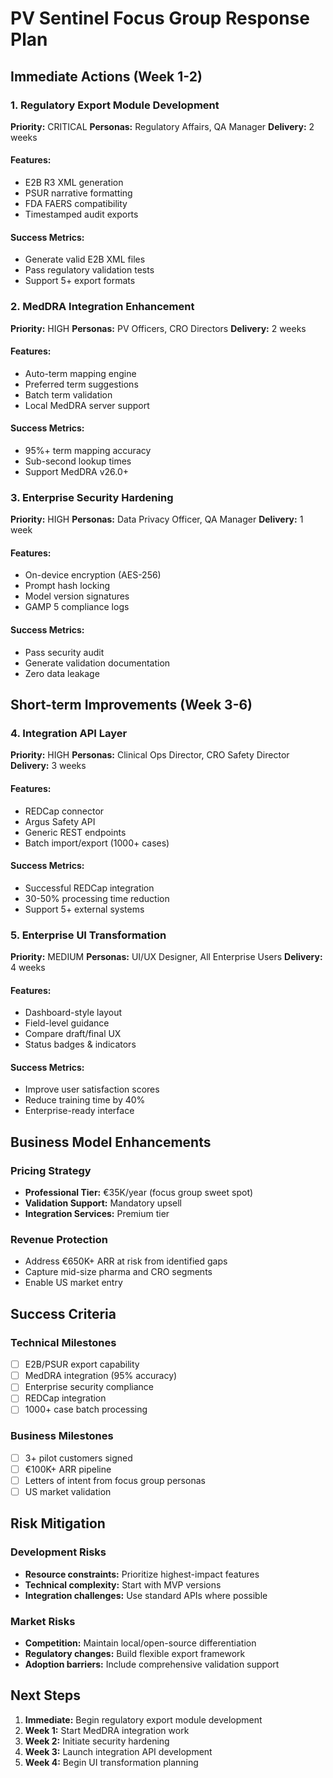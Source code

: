 # PV Sentinel Focus Group Response Plan

## Immediate Actions (Week 1-2)

### 1. Regulatory Export Module Development
**Priority:** CRITICAL
**Personas:** Regulatory Affairs, QA Manager
**Delivery:** 2 weeks

#### Features:
- E2B R3 XML generation
- PSUR narrative formatting  
- FDA FAERS compatibility
- Timestamped audit exports

#### Success Metrics:
- Generate valid E2B XML files
- Pass regulatory validation tests
- Support 5+ export formats

### 2. MedDRA Integration Enhancement
**Priority:** HIGH
**Personas:** PV Officers, CRO Directors
**Delivery:** 2 weeks

#### Features:
- Auto-term mapping engine
- Preferred term suggestions
- Batch term validation
- Local MedDRA server support

#### Success Metrics:
- 95%+ term mapping accuracy
- Sub-second lookup times
- Support MedDRA v26.0+

### 3. Enterprise Security Hardening
**Priority:** HIGH
**Personas:** Data Privacy Officer, QA Manager
**Delivery:** 1 week

#### Features:
- On-device encryption (AES-256)
- Prompt hash locking
- Model version signatures
- GAMP 5 compliance logs

#### Success Metrics:
- Pass security audit
- Generate validation documentation
- Zero data leakage

## Short-term Improvements (Week 3-6)

### 4. Integration API Layer
**Priority:** HIGH
**Personas:** Clinical Ops Director, CRO Safety Director
**Delivery:** 3 weeks

#### Features:
- REDCap connector
- Argus Safety API
- Generic REST endpoints
- Batch import/export (1000+ cases)

#### Success Metrics:
- Successful REDCap integration
- 30-50% processing time reduction
- Support 5+ external systems

### 5. Enterprise UI Transformation
**Priority:** MEDIUM
**Personas:** UI/UX Designer, All Enterprise Users
**Delivery:** 4 weeks

#### Features:
- Dashboard-style layout
- Field-level guidance
- Compare draft/final UX
- Status badges & indicators

#### Success Metrics:
- Improve user satisfaction scores
- Reduce training time by 40%
- Enterprise-ready interface

## Business Model Enhancements

### Pricing Strategy
- **Professional Tier:** €35K/year (focus group sweet spot)
- **Validation Support:** Mandatory upsell
- **Integration Services:** Premium tier

### Revenue Protection
- Address €650K+ ARR at risk from identified gaps
- Capture mid-size pharma and CRO segments
- Enable US market entry

## Success Criteria

### Technical Milestones
- [ ] E2B/PSUR export capability
- [ ] MedDRA integration (95% accuracy)
- [ ] Enterprise security compliance
- [ ] REDCap integration
- [ ] 1000+ case batch processing

### Business Milestones
- [ ] 3+ pilot customers signed
- [ ] €100K+ ARR pipeline
- [ ] Letters of intent from focus group personas
- [ ] US market validation

## Risk Mitigation

### Development Risks
- **Resource constraints:** Prioritize highest-impact features
- **Technical complexity:** Start with MVP versions
- **Integration challenges:** Use standard APIs where possible

### Market Risks
- **Competition:** Maintain local/open-source differentiation
- **Regulatory changes:** Build flexible export framework
- **Adoption barriers:** Include comprehensive validation support

## Next Steps

1. **Immediate:** Begin regulatory export module development
2. **Week 1:** Start MedDRA integration work
3. **Week 2:** Initiate security hardening
4. **Week 3:** Launch integration API development
5. **Week 4:** Begin UI transformation planning 